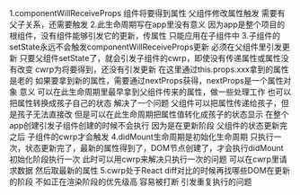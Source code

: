 1.componentWillReceiveProps
    组件将要得到属性
        父组件修改属性触发
            需要有父子关系，还需要触发
2.此生命周期写在app里没有意义
    因为app是整个项目的根组件，没有组件能够引发它的更新，传属性
    只能应用在子组件中
3.子组件的setState永远不会触发componentWillReceiveProps更新
    必须在父组件里引发更新 只要父组件setState了，就会引发子组件的cwrp，即使没有传递属性或属性没有改变
    cwrp为将要得到，还没有引发更新
        在这里通过this.props.xxx拿到的属性是老的
            如果要拿到新的属性，需要通过nextProps获得，nextProps是一个属性对象
        意义
            可以在此生命周期里最早拿到父组件传来的属性，做一些处理工作
            也可以把属性转换成孩子自己的状态
        解决了一个问题
            父组件可以把属性传递给孩子，但是孩子无法直接改
                但是可以在此生命周期把属性值转化成孩子的状态显示
        在整个app创建引发子组件创建的时候不会执行
            因为是在更新阶段
                父组件的状态更新完之后
                    子组件的cwrp才会触发
4.didMount生命周期是初始化生命周期
    只执行一次，状态更新完了，最新的属性得到了，DOM节点创建了，才会执行didMount
        初始化阶段执行一次
    此时可以用cwrp来解决只执行一次的问题
        可以在cwrp里请求数据
            然后取最新的属性
5.cwrp处于React diff对比的时候再找哪些DOM在更新的阶段
    不如正在渲染阶段的优先级高
        容易被打断
            引发重复执行的问题